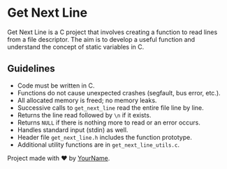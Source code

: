 # Get Next Line

Get Next Line is a C project that involves creating a function to read lines from a file descriptor. The aim is to develop a useful function and understand the concept of static variables in C.

## Guidelines
- Code must be written in C.
- Functions do not cause unexpected crashes (segfault, bus error, etc.).
- All allocated memory is freed; no memory leaks.
- Successive calls to `get_next_line` read the entire file line by line.
- Returns the line read followed by `\n` if it exists.
- Returns `NULL` if there is nothing more to read or an error occurs.
- Handles standard input (stdin) as well.
- Header file `get_next_line.h` includes the function prototype.
- Additional utility functions are in `get_next_line_utils.c`.

Project made with ❤️ by [YourName](https://github.com/YourName).